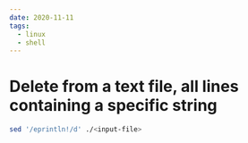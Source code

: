```yaml
---
date: 2020-11-11
tags: 
  - linux
  - shell
---
```


# Delete from a text file, all lines containing a specific string

```sh
sed '/eprintln!/d' ./<input-file>
```
